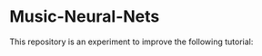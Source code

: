 Music-Neural-Nets
=================

This repository is an experiment to improve the following tutorial: 

